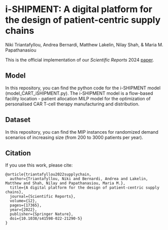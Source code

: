 # i-SHIPMENT: A digital platform for the design of patient-centric supply chains

Niki Triantafyllou, Andrea Bernardi, Matthew Lakelin, Nilay Shah, & Maria M. Papathanasiou

This is the official implementation of our *Scientific Reports* 2024 [paper](https://www.nature.com/articles/s41598-022-21290-5#Sec12).

## Model
In this repository, you can find the python code for the i-SHIPMENT model (model_CART_iSHIPMENT.py). The i-SHIPMENT model is a flow-based facility location - patient allocation MILP model for the optimization of personalised CAR T-cell therapy manufacturing and distribution.

## Dataset
In this repository, you can find the MIP instances for randomized demand scenarios of increasing size (from 200 to 3000 patients per year).

## Citation
If you use this work, please cite:
```
@article{triantafyllou2022supplychain,
  author={Triantafyllou, Niki and Bernardi, Andrea and Lakelin, Matthew and Shah, Nilay and Papathanasiou, Maria M.},
  title={A digital platform for the design of patient-centric supply chains},
  journal={Scientific Reports},
  volume={12},
  pages={17365},
  year={2022},
  publisher={Springer Nature},
  doi={10.1038/s41598-022-21290-5}
}
